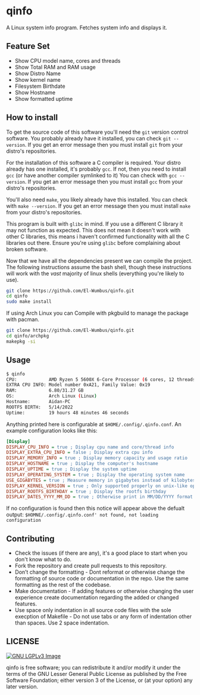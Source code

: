 # qinfo

A Linux system info program. Fetches system info and displays it.  

## Feature Set

* Show CPU model name, cores and threads
* Show Total RAM and RAM usage
* Show Distro Name
* Show kernel name
* Filesystem Birthdate
* Show Hostname
* Show formatted uptime

## How to install

To get the source code of this software you'll need the `git` version control software.
You probably already have it installed, you can check `git --version`.
If you get an error message then you must install `git` from your distro's repositories.

For the installation of this software a C compiler is required. Your distro already has one installed, it's probably `gcc`.
If not, then you need to install `gcc` (or have another compiler symlinked to it) You can check with `gcc --version`. If you get an error message then you must install
`gcc` from your distro's repositories.

You'll also need `make`, you likely already have this installed. You can check with `make --version`.
If you get an error message then you must install `make` from your distro's repositories.

This program is built with `glibc` in mind. If you use a different C library it may not function as expected.
This does not mean it doesn't work with other C libraries, this means i haven't confirmed functionality with
all the C libraries out there. Ensure you're using `glibc` before complaining about broken software.

Now that we have all the dependencies present we can compile the project. The following instructions assume the bash shell, though these instructions will work with the *vast* majority of linux shells (everything you're likely to use).

```bash
git clone https://github.com/El-Wumbus/qinfo.git
cd qinfo
sudo make install
```

If using Arch Linux you can Compile with pkgbuild to manage the package with pacman.

```bash
git clone https://github.com/El-Wumbus/qinfo.git
cd qinfo/archpkg
makepkg -si
```

## Usage

```bash
$ qinfo
CPU:            AMD Ryzen 5 5600X 6-Core Processor (6 cores, 12 threads)
EXTRA CPU INFO: Model number 0xA21, Family Value: 0x19
RAM:            6.80/31.27 GB
OS:             Arch Linux (Linux)
Hostname:       Aidan-PC
ROOTFS BIRTH:   5/14/2022
Uptime:         19 hours 48 minutes 46 seconds
```

Anything printed here is configurable at `$HOME/.config/.qinfo.conf`. An example configuration looks like this:

```ini
[Display]
DISPLAY_CPU_INFO = true ; Display cpu name and core/thread info
DISPLAY_EXTRA_CPU_INFO = false ; Display extra cpu info
DISPLAY_MEMORY_INFO = true ; Display memory capacity and usage ratio
DISPLAY_HOSTNAME = true ; Display the computer's hostname
DISPLAY_UPTIME = true ; Display the system uptime
DISPLAY_OPERATING_SYSTEM = true ; Display the operating system name
USE_GIGABYTES = true ; Measure memory in gigabytes instead of kilobytes
DISPLAY_KERNEL_VERSION = true ; Only supported properly on unix-like operating systems
DISPLAY_ROOTFS_BIRTHDAY = true ; Display the rootfs birthday
DISPLAY_DATES_YYYY_MM_DD = true ; Otherwise print in MM/DD/YYYY format.
```

If no configuration is found then this notice will appear above the defualt output: `$HOMNE/.config/.qinfo.conf' not found, not loading configuration`

## Contributing

* Check the issues (if there are any), it's a good place to start when you don't know what to do.
* Fork the repository and create pull requests to this repository.
* Don’t change the formatting - Dont reformat or otherwise change the formatting of source code or documentation in the repo. Use the same formatting as the rest of the codebase.
* Make documentation - If adding features or otherwise changing the user experience create documentation regarding the added or changed features.
* Use space only indentation in all source code files with the sole execption of Makefile - Do not use tabs or any form of indentation other than spaces. Use 2 space indentation.

## LICENSE

[![GNU LGPLv3 Image](https://www.gnu.org/graphics/lgplv3-147x51.png)](https://www.gnu.org/licenses/lgpl-3.0.html)  

qinfo is free software; you can redistribute it and/or modify it under the terms of the GNU Lesser General Public License as published by the Free Software Foundation;
either version 3 of the License, or (at your option) any later version.
